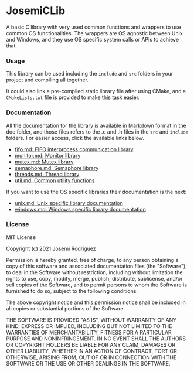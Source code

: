 # JosemiCLib

A basic C library with very used common functions and wrappers to use common OS functionalities.
The wrappers are OS agnostic between Unix and Windows, and they use OS specific system calls or APIs to achieve that.

### Usage

This library can be used including the `include` and `src` folders in your project and compiling all together.

It could also link a pre-compiled static library file after using CMake, and a `CMakeLists.txt` file is provided to make this task easier.

### Documentation

All the documentation for the library is available in Markdown format in the doc folder, and those files refers to the .c and .h files in the `src` and `include` folders. For easier access, click the available links below.

- [fifo.md: FIFO interprocess communication library](doc/fifo.md)
- [monitor.md: Monitor library](doc/monitor.md)
- [mutex.md: Mutex library](doc/mutex.md)
- [semaphore.md: Semaphore library](doc/semaphore.md)
- [threads.md: Thread library](doc/threads.md)
- [util.md: Common utility functions](doc/util.md)

If you want to use the OS specific libraries their documentation is the next:

- [unix.md: Unix specific library documentation](doc/os/unix.md)
- [windows.md: Windows specific library documentation](doc/os/windows.md)



### License

MIT License

Copyright (c) 2021 Josemi Rodríguez

Permission is hereby granted, free of charge, to any person obtaining a copy
of this software and associated documentation files (the "Software"), to deal
in the Software without restriction, including without limitation the rights
to use, copy, modify, merge, publish, distribute, sublicense, and/or sell
copies of the Software, and to permit persons to whom the Software is
furnished to do so, subject to the following conditions:

The above copyright notice and this permission notice shall be included in all
copies or substantial portions of the Software.

THE SOFTWARE IS PROVIDED "AS IS", WITHOUT WARRANTY OF ANY KIND, EXPRESS OR
IMPLIED, INCLUDING BUT NOT LIMITED TO THE WARRANTIES OF MERCHANTABILITY,
FITNESS FOR A PARTICULAR PURPOSE AND NONINFRINGEMENT. IN NO EVENT SHALL THE
AUTHORS OR COPYRIGHT HOLDERS BE LIABLE FOR ANY CLAIM, DAMAGES OR OTHER
LIABILITY, WHETHER IN AN ACTION OF CONTRACT, TORT OR OTHERWISE, ARISING FROM,
OUT OF OR IN CONNECTION WITH THE SOFTWARE OR THE USE OR OTHER DEALINGS IN THE
SOFTWARE.
